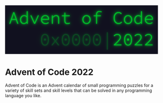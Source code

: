 <p align="center">
    <img alt="Advent of Code 2022 Logo" src="img/logo.png" width=600 />
</p>

# Advent of Code 2022

Advent of Code is an Advent calendar of small programming puzzles for a variety of skill sets and skill levels that can be solved in any programming language you like.